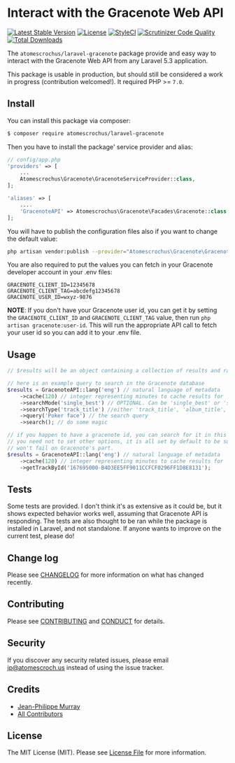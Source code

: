 # Interact with the Gracenote Web API

[![Latest Stable Version](https://poser.pugx.org/atomescrochus/laravel-gracenote/v/stable)](https://packagist.org/packages/atomescrochus/laravel-gracenote)
[![License](https://poser.pugx.org/atomescrochus/laravel-gracenote/license)](https://packagist.org/packages/atomescrochus/laravel-gracenote)
[![StyleCI](https://styleci.io/repos/76792572/shield?branch=master)](https://styleci.io/repos/76792572)
[![Scrutinizer Code Quality](https://scrutinizer-ci.com/g/atomescrochus/laravel-gracenote/badges/quality-score.png?b=master)](https://scrutinizer-ci.com/g/atomescrochus/laravel-gracenote/?branch=master)
[![Total Downloads](https://poser.pugx.org/atomescrochus/laravel-gracenote/downloads)](https://packagist.org/packages/atomescrochus/laravel-gracenote)

The `atomescrochus/laravel-gracenote` package provide and easy way to interact with the Gracenote Web API from any Laravel 5.3 application.

This package is usable in production, but should still be considered a work in progress (contribution welcomed!). It required PHP >= `7.0`.

## Install

You can install this package via composer:

``` bash
$ composer require atomescrochus/laravel-gracenote
```

Then you have to install the package' service provider and alias:

```php
// config/app.php
'providers' => [
    ...
    Atomescrochus\Gracenote\GracenoteServiceProvider::class,
];

'aliases' => [
	....
    'GracenoteAPI' => Atomescrochus\Gracenote\Facades\Gracenote::class,
];
```

You will have to publish the configuration files also if you want to change the default value:
```bash
php artisan vendor:publish --provider="Atomescrochus\Gracenote\GracenoteServiceProvider" --tag="config"
```

You are also required to put the values you can fetch in your Gracenote developer account in your .env files:

```
GRACENOTE_CLIENT_ID=12345678
GRACENOTE_CLIENT_TAG=abcdefg12345678
GRACENOTE_USER_ID=wxyz-9876
```

**NOTE**: If you don't have your Gracenote user id, you can get it by setting the `GRACENOTE_CLIENT_ID` and `GRACENOTE_CLIENT_TAG` value, then run `php artisan gracenote:user-id`. This will run the appropriate API call to fetch your user id so you can add it to your .env file.

## Usage

``` php
// $results will be an object containing a collection of results and raw response data from Gracenote

// here is an example query to search in the Gracenote database
$results = GracenoteAPI::lang('eng') // natural language of metadata
    ->cache(120) // integer representing minutes to cache results for
    ->searchMode('single_best') // OPTIONAL. Can be 'single_best' or 'single_best_cover'
    ->searchType('track_title') //either 'track_title', 'album_title', or 'artist'
    ->query('Poker face') // the search query
    ->search(); // do some magic

// if you happen to have a gracenote id, you can search for it in this fashion
// you need not to set other options, it is all set by default to be sure the search by ID
// won't fail on Gracenote's part.
$results = GracenoteAPI::lang('eng') // natural language of metadata
    ->cache(120) // integer representing minutes to cache results for
    ->getTrackById('167695000-B4D3EE5FF9011CCFCF0296FF1D8E8131');
```

## Tests

Some tests are provided. I don't think it's as extensive as it could be, but it shows expected behavior works well, assuming that Gracenote API is responding. The tests are also thought to be ran while the package is installed in Laravel, and not standalone. If anyone wants to improve on the current test, please do!

## Change log

Please see [CHANGELOG](CHANGELOG.md) for more information on what has changed recently.

## Contributing

Please see [CONTRIBUTING](CONTRIBUTING.md) and [CONDUCT](CONDUCT.md) for details.

## Security

If you discover any security related issues, please email jp@atomescroch.us instead of using the issue tracker.

## Credits

- [Jean-Philippe Murray](https://github.com/jpmurray)
- [All Contributors](../../contributors)

## License

The MIT License (MIT). Please see [License File](LICENSE.md) for more information.
